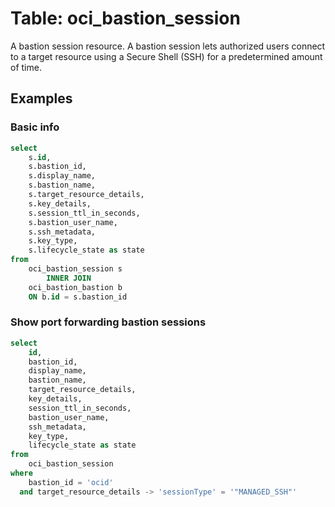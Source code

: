 # Table: oci_bastion_session

A bastion session resource. A bastion session lets authorized users connect to a target resource using a Secure Shell (SSH) for a predetermined amount of time.

## Examples

### Basic info

```sql
select
    s.id,
    s.bastion_id,
    s.display_name,
    s.bastion_name,
    s.target_resource_details,
    s.key_details,
    s.session_ttl_in_seconds,
    s.bastion_user_name,
    s.ssh_metadata,
    s.key_type,
    s.lifecycle_state as state
from
    oci_bastion_session s
        INNER JOIN
    oci_bastion_bastion b
    ON b.id = s.bastion_id
```

### Show port forwarding bastion sessions

```sql
select
    id,
    bastion_id,
    display_name,
    bastion_name,
    target_resource_details,
    key_details,
    session_ttl_in_seconds,
    bastion_user_name,
    ssh_metadata,
    key_type,
    lifecycle_state as state
from
    oci_bastion_session
where
    bastion_id = 'ocid'
  and target_resource_details -> 'sessionType' = '"MANAGED_SSH"'
```